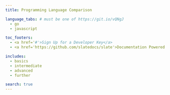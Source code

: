 ```yaml
---
title: Programming Language Comparison

language_tabs: # must be one of https://git.io/vQNgJ
  - go
  - javascript

toc_footers:
  - <a href='#'>Sign Up for a Developer Key</a>
  - <a href='https://github.com/slatedocs/slate'>Documentation Powered by Slate</a>

includes:
  - basics
  - intermediate
  - advanced
  - further

search: true
---
```

